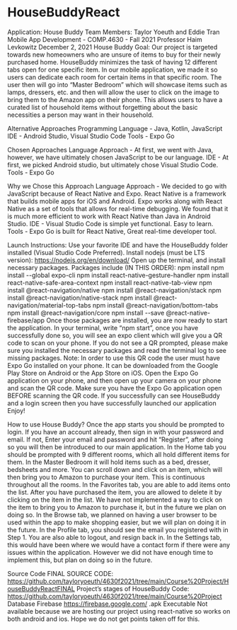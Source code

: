 ﻿# HouseBuddyReact
Application: House Buddy
Team Members: Taylor Yoeuth and Eddie Tran
Mobile App Development - COMP.4630 - Fall 2021
Professor Haim Levkowitz
December 2, 2021
House Buddy
Goal:
Our project is targeted towards new homeowners who are unsure of items to buy for their newly purchased home. HouseBuddy minimizes the task of having 12 different tabs open for one specific item. In our mobile application, we made it so users can dedicate each room for certain items in that specific room. The user then will go into “Master Bedroom” which will showcase items such as lamps, dressers, etc. and then will allow the user to click on the image to bring them to the Amazon app on their phone. This allows users to have a curated list of household items without forgetting about the basic necessities a person may want in their household.

Alternative Approaches
Programming Language - Java, Kotlin, JavaScript
IDE - Android Studio, Visual Studio Code
Tools - Expo Go
	
Chosen Approaches
Language Approach - At first, we went with Java, however, we have ultimately chosen JavaScript to be our language.
IDE - At first, we picked Android studio, but ultimately chose Visual Studio Code.
Tools - Expo Go

Why we Chose this Approach
Language Approach - We decided to go with JavaScript because of React Native and Expo. React Native is a framework that builds mobile apps for iOS and Android. Expo works along with React Native as a set of tools that allows for real-time debugging. We found that it is much more efficient to work with React Native than Java in Android Studio.
IDE - Visual Studio Code is simple yet functional. Easy to learn.
Tools - Expo Go is built for React Native, Great real-time developer tool.

Launch Instructions:
Use your favorite IDE and have the HouseBuddy folder installed (Visual Studio Code Preferred).
Install nodejs (must be LTS version): https://nodejs.org/en/download/ 
Open up the terminal, and install necessary packages.
Packages include (IN THIS ORDER): 
npm install
npm install --global expo-cli
npm install react-native-gesture-handler
npm install react-native-safe-area-context
npm install react-native-tab-view
npm install @react-navigation/native 
npm install @react-navigation/stack
npm install @react-navigation/native-stack
npm install @react-navigation/material-top-tabs
npm install @react-navigation/bottom-tabs
npm install @react-navigation/core
npm install --save @react-native-firebase/app
Once those packages are installed, you are now ready to start the application.
In your terminal, write “npm start”, once you have successfully done so, you will see an expo client which will give you a QR code to scan on your phone. 
If you do not see a QR prompted, please make sure you installed the necessary packages and read the terminal log to see missing packages. 
Note: In order to use this QR code the user must have Expo Go installed on your phone. It can be downloaded from the Google Play Store on Android or the App Store on iOS. 
Open the Expo Go application on your phone, and then open up your camera on your phone and scan the QR code. Make sure you have the Expo Go application open BEFORE scanning the QR code. 
If you successfully can see HouseBuddy and a login screen then you have successfully launched our application
Enjoy!

How to use House Buddy?
Once the app starts you should be prompted to login. If you have an account already, then sign in with your password and email. If not, Enter your email and password and hit “Register”, after doing so you will then be introduced to our main application. 
In the Home tab you should be prompted with 9 different rooms, which all hold different items for them. In the Master Bedroom it will hold items such as a bed, dresser, bedsheets and more. You can scroll down and click on an item, which will then bring you to Amazon to purchase your item. This is continuous throughout all the rooms.
In the Favorites tab, you are able to add items onto the list. After you have purchased the item, you are allowed to delete it by clicking on the item in the list. We have not implemented a way to click on the item to bring you to Amazon to purchase it, but in the future we plan on doing so.
In the Browse tab, we planned on having a user browser to be used within the app to make shopping easier, but we will plan on doing it in the future.
In the Profile tab, you should see the email you registered with in Step 1. You are also able to logout, and resign back in. 
In the Settings tab, this would have been where we would have a contact form if there were any issues within the application. However we did not have enough time to implement this, but plan on doing so in the future. 

Source Code
FINAL SOURCE CODE: https://github.com/tayloryoeuth/4630f2021/tree/main/Course%20Project/HouseBuddyReactFINAL
Project’s stages of HouseBuddy Code: https://github.com/tayloryoeuth/4630f2021/tree/main/Course%20Project
Database
Firebase
https://firebase.google.com/
.apk Executable
Not available because we are hosting our project using react-native so works on both android and ios. Hope we do not get points taken off for this.

